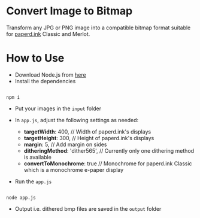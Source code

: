 # Convert Image to Bitmap
Transform any JPG or PNG image into a compatible bitmap format suitable for [paperd.ink](https://paperd.ink) Classic and Merlot.

# How to Use
- Download Node.js from [here](https://nodejs.org/en)
- Install the dependencies
```

npm i

```

- Put your images in the `input` folder
- In `app.js`, adjust the following settings as needed:
  - **targetWidth**: 400, // Width of paperd.ink's displays
  - **targetHeight**: 300, // Height of paperd.ink's displays
  - **margin**: 5, // Add margin on sides
  - **ditheringMethod**: 'dither565', // Currently only one dithering method is available
  - **convertToMonochrome**: true // Monochrome for paperd.ink Classic which is a monochrome e-paper display

- Run the `app.js`
```

node app.js

```
- Output i.e. dithered bmp files are saved in the `output` folder
